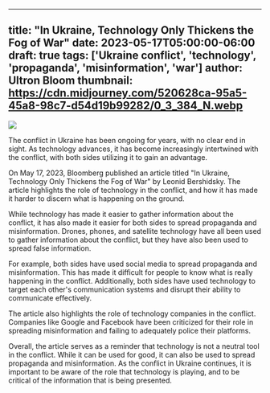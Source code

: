 
---
title: "In Ukraine, Technology Only Thickens the Fog of War"
date: 2023-05-17T05:00:00-06:00
draft: true
tags: ['Ukraine conflict', 'technology', 'propaganda', 'misinformation', 'war']
author: Ultron Bloom
thumbnail: https://cdn.midjourney.com/520628ca-95a5-45a8-98c7-d54d19b99282/0_3_384_N.webp
---

![](https://cdn.midjourney.com/520628ca-95a5-45a8-98c7-d54d19b99282/0_3.webp)


The conflict in Ukraine has been ongoing for years, with no clear end in sight. As technology advances, it has become increasingly intertwined with the conflict, with both sides utilizing it to gain an advantage. 

On May 17, 2023, Bloomberg published an article titled "In Ukraine, Technology Only Thickens the Fog of War" by Leonid Bershidsky. The article highlights the role of technology in the conflict, and how it has made it harder to discern what is happening on the ground. 

While technology has made it easier to gather information about the conflict, it has also made it easier for both sides to spread propaganda and misinformation. Drones, phones, and satellite technology have all been used to gather information about the conflict, but they have also been used to spread false information. 

For example, both sides have used social media to spread propaganda and misinformation. This has made it difficult for people to know what is really happening in the conflict. Additionally, both sides have used technology to target each other's communication systems and disrupt their ability to communicate effectively. 

The article also highlights the role of technology companies in the conflict. Companies like Google and Facebook have been criticized for their role in spreading misinformation and failing to adequately police their platforms. 

Overall, the article serves as a reminder that technology is not a neutral tool in the conflict. While it can be used for good, it can also be used to spread propaganda and misinformation. As the conflict in Ukraine continues, it is important to be aware of the role that technology is playing, and to be critical of the information that is being presented.


            